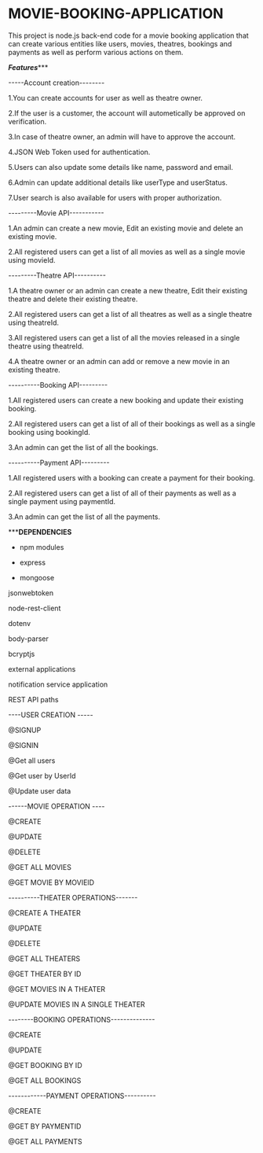 # MOVIE-BOOKING-APPLICATION
This project is node.js back-end code for a movie booking application that can create various entities like users, movies, theatres, bookings and payments as well as perform various actions on them.


*******Features**********

-----Account creation--------

1.You can create accounts for user as well as theatre owner.

2.If the user is a customer, the account will autometically be approved on verification.

3.In case of theatre owner, an admin will have to approve the account.

4.JSON Web Token used for authentication.

5.Users can also update some details like name, password and email.

6.Admin can update additional details like userType and userStatus.

7.User search is also available for users with proper authorization.

---------Movie API-----------

1.An admin can create a new movie, Edit an existing movie and delete an existing movie.

2.All registered users can get a list of all movies as well as a single movie using movieId.

---------Theatre API----------

1.A theatre owner or an admin can create a new theatre, Edit their existing theatre and delete their existing theatre.

2.All registered users can get a list of all theatres as well as a single theatre using theatreId.

3.All registered users can get a list of all the movies released in a single theatre using theatreId.

4.A theatre owner or an admin can add or remove a new movie in an existing theatre.

----------Booking API---------

1.All registered users can create a new booking and update their existing booking.

2.All registered users can get a list of all of their bookings as well as a single booking using bookingId.

3.An admin can get the list of all the bookings.

----------Payment API---------

1.All registered users with a booking can create a payment for their booking.

2.All registered users can get a list of all of their payments as well as a single payment using paymentId.

3.An admin can get the list of all the payments.


***********DEPENDENCIES********

* npm modules

* express

* mongoose

jsonwebtoken

node-rest-client

dotenv

body-parser

bcryptjs

external applications

notification service application


REST API paths

----USER CREATION -----

@SIGNUP

@SIGNIN

@Get all users

@Get user by UserId

@Update user data

------MOVIE OPERATION ----

@CREATE

@UPDATE

@DELETE

@GET ALL MOVIES

@GET MOVIE BY MOVIEID

----------THEATER OPERATIONS-------

@CREATE A THEATER

@UPDATE

@DELETE

@GET ALL THEATERS

@GET THEATER BY ID

@GET MOVIES IN A THEATER

@UPDATE MOVIES IN A SINGLE THEATER

--------BOOKING OPERATIONS--------------

@CREATE

@UPDATE

@GET BOOKING BY ID

@GET ALL BOOKINGS


------------PAYMENT OPERATIONS----------

@CREATE

@GET BY PAYMENTID

@GET ALL PAYMENTS
